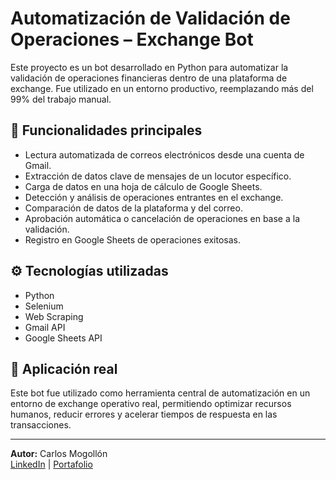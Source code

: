 # Automatización de Validación de Operaciones – Exchange Bot

Este proyecto es un bot desarrollado en Python para automatizar la validación de operaciones financieras dentro de una plataforma de exchange. Fue utilizado en un entorno productivo, reemplazando más del 99% del trabajo manual.

## 🔧 Funcionalidades principales

- Lectura automatizada de correos electrónicos desde una cuenta de Gmail.
- Extracción de datos clave de mensajes de un locutor específico.
- Carga de datos en una hoja de cálculo de Google Sheets.
- Detección y análisis de operaciones entrantes en el exchange.
- Comparación de datos de la plataforma y del correo.
- Aprobación automática o cancelación de operaciones en base a la validación.
- Registro en Google Sheets de operaciones exitosas.

## ⚙️ Tecnologías utilizadas

- Python
- Selenium
- Web Scraping
- Gmail API
- Google Sheets API

## 💼 Aplicación real

Este bot fue utilizado como herramienta central de automatización en un entorno de exchange operativo real, permitiendo optimizar recursos humanos, reducir errores y acelerar tiempos de respuesta en las transacciones.

---

**Autor:** Carlos Mogollón  
[LinkedIn](https://www.linkedin.com/in/carlosmogollon-it/) | [Portafolio](https://github.com/Mogo943)
